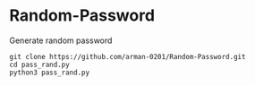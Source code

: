# Random-Password

Generate random password

```
git clone https://github.com/arman-0201/Random-Password.git
cd pass_rand.py
python3 pass_rand.py
```
